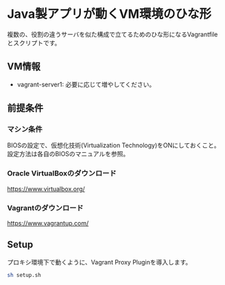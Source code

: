 # Java製アプリが動くVM環境のひな形

複数の、役割の違うサーバを似た構成で立てるためのひな形になるVagrantfileとスクリプトです。

## VM情報

- vagrant-server1: 必要に応じて増やしてください。

## 前提条件

### マシン条件

BIOSの設定で、仮想化技術(Virtualization Technology)をONにしておくこと。
設定方法は各自のBIOSのマニュアルを参照。

### Oracle VirtualBoxのダウンロード

https://www.virtualbox.org/

### Vagrantのダウンロード

https://www.vagrantup.com/

## Setup

プロキシ環境下で動くように、Vagrant Proxy Pluginを導入します。

```sh
sh setup.sh
```


